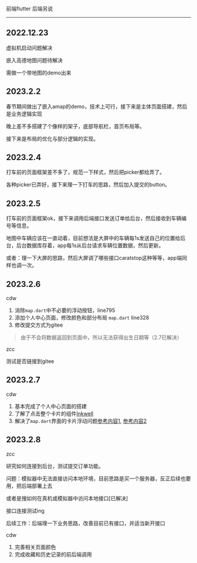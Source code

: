 前端flutter     后端另说

------

## 2022.12.23

虚拟机启动问题解决

嵌入高德地图问题待解决

需做一个带地图的demo出来

## 2023.2.2

春节期间做出了嵌入amap的demo，技术上可行，接下来是主体页面搭建，然后是业务逻辑实现

晚上差不多搭建了个像样的架子，底部导航栏，首页布局等。

接下来是布局的优化与部分逻辑的实现。

## 2023.2.4

打车前的页面框架差不多了，规范一下样式，然后把picker都给弄了。

各种picker已弄好，接下来理一下打车的思路，然后加入提交的button。

## 2023.2.5

打车前的页面框架ok，接下来调用后端接口发送订单给后台，然后接收到车辆编号等信息。

地图中车辆应该在一直动着，目前想法是大屏中的车辆每1s发送自己的位置给后台，后台数据库存着，app每1s从后台请求车辆位置数据，然后更新。

或者：理一下大屏的思路，然后大屏调了哪些接口caratstop这种等等，app端同样也调一次。
## 2023.2.6

cdw

1. 消除<code>map.dart</code>中不必要的浮动按钮，line795
2. 添加个人中心页面，修改颜色和部分布局 <code>map.dart</code> line328
3. 修改提交方式为gitee
> 由于不会将数据返回到页面中，所以无法获得出生日期等（2.7已解决）

zcc

测试是否链接到gitee
## 2023.2.7 
cdw

1. 基本完成了个人中心页面的搭建
2. 了解了点击整个卡片的组件[Inkwell](https://www.likecs.com/ask-278534.html)
3. 解决了<code>map.dart</code>界面的卡片浮动问题[参考内容1](https://gitee.com/radium/flutter_example/blob/master/lib/pages/getwidget/floating.dart), [参考内容2](https://www.bilibili.com/video/BV16f4y1o7wu/?spm_id_from=333.337.search-card.all.click&vd_source=ccfdf3ee034d0587aaba009418f2cbed)

## 2023.2.8

zcc

研究如何连接到后台，测试提交订单功能。

问题：模拟器中无法直接访问本地环境，目前思路是买一个服务器，反正后续也要用，把后端部署上去

或者是搜如何在真机或模拟器中访问本地接口[已解决]

接口连接测试ing

后续工作：后端理一下业务思路，改善目前已有接口，并适当新开接口

cdw

1. 完善相关页面颜色
2. 完成收藏和历史记录的前后端调用

